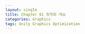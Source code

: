 ```yaml
---
layout: single
title: Chapter 01 최적화 개요
categories: Graphics
tags: Unity Graphics Optimization
---
```



